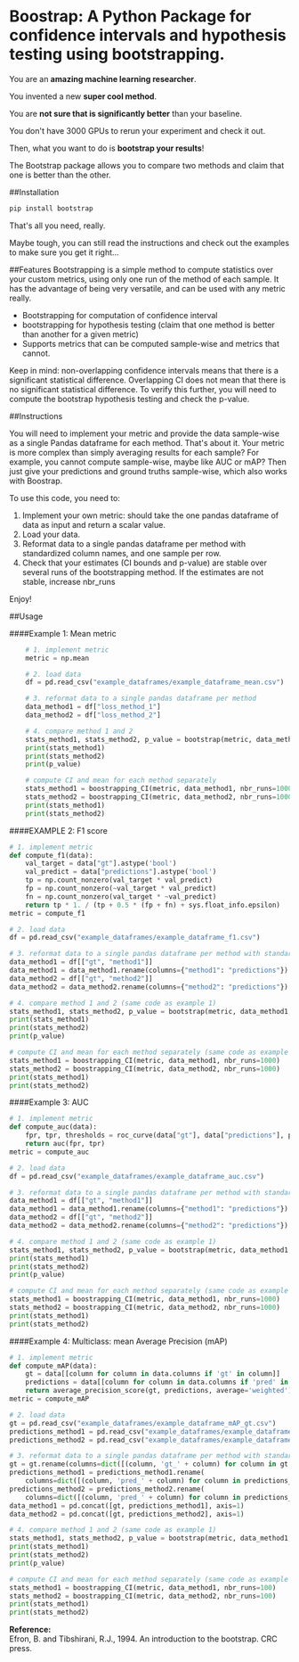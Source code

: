 <h1>Boostrap: A Python Package for confidence intervals and hypothesis testing using bootstrapping.</h1>

You are an **amazing machine learning researcher**.

You invented a new **super cool method**.

You are **not sure that is significantly better** than your baseline.

You don't have 3000 GPUs to rerun your experiment and check it out.

Then, what you want to do is **bootstrap your results**!

The Bootstrap package allows you to compare two methods and claim that one is better than the other.

##Installation

```bash
pip install bootstrap
```
That's all you need, really.

Maybe tough, you can still read the instructions and check out the examples to make sure you get it right...

##Features
Bootstrapping is a simple method to compute statistics over your custom metrics, using only one run of the method of each sample. It has the advantage of being very versatile, and can be used with any metric really. 

<ul>
  <li>Bootstrapping for computation of confidence interval</li>
  <li>bootstrapping for hypothesis testing (claim that one method is better than another for a given metric)</li>
  <li>Supports metrics that can be computed sample-wise and metrics that cannot.</li>
</ul>

Keep in mind: non-overlapping confidence intervals means that there is a significant statistical difference. Overlapping CI does not mean that there is no significant statistical difference. To verify this further, you will need to compute the bootstrap hypothesis testing and check the p-value.

##Instructions

You will need to implement your metric and provide the data sample-wise as a single Pandas dataframe for each method. That's about it.
Your metric is more complex than simply averaging results for each sample? For example, you cannot compute sample-wise, maybe like AUC or mAP? Then just give your predictions and ground truths sample-wise, which also works with Boostrap. 

To use this code, you need to:

<ol>
  <li>Implement your own metric: should take the one pandas dataframe of data as input and return a scalar value.</li>
  <li>Load your data.</li>
  <li>Reformat data to a single pandas dataframe per method with standardized column names, and one sample per row.</li>
  <li>Check that your estimates (CI bounds and p-value) are stable over several runs of the bootstrapping method. If the estimates are not stable, increase nbr_runs</li>
</ol>

Enjoy!

##Usage

####Example 1: Mean metric 
```python
    # 1. implement metric
    metric = np.mean

    # 2. load data
    df = pd.read_csv("example_dataframes/example_dataframe_mean.csv")

    # 3. reformat data to a single pandas dataframe per method
    data_method1 = df["loss_method_1"]
    data_method2 = df["loss_method_2"]

    # 4. compare method 1 and 2
    stats_method1, stats_method2, p_value = bootstrap(metric, data_method1, data_method2, nbr_runs=1000)
    print(stats_method1)
    print(stats_method2)
    print(p_value)

    # compute CI and mean for each method separately
    stats_method1 = boostrapping_CI(metric, data_method1, nbr_runs=1000)
    stats_method2 = boostrapping_CI(metric, data_method2, nbr_runs=1000)
    print(stats_method1)
    print(stats_method2)
```

####EXAMPLE 2: F1 score

```python
# 1. implement metric
def compute_f1(data):
    val_target = data["gt"].astype('bool')
    val_predict = data["predictions"].astype('bool')
    tp = np.count_nonzero(val_target * val_predict)
    fp = np.count_nonzero(~val_target * val_predict)
    fn = np.count_nonzero(val_target * ~val_predict)
    return tp * 1. / (tp + 0.5 * (fp + fn) + sys.float_info.epsilon)
metric = compute_f1

# 2. load data
df = pd.read_csv("example_dataframes/example_dataframe_f1.csv")

# 3. reformat data to a single pandas dataframe per method with standardized column names
data_method1 = df[["gt", "method1"]]
data_method1 = data_method1.rename(columns={"method1": "predictions"})
data_method2 = df[["gt", "method2"]]
data_method2 = data_method2.rename(columns={"method2": "predictions"})

# 4. compare method 1 and 2 (same code as example 1)
stats_method1, stats_method2, p_value = bootstrap(metric, data_method1, data_method2, nbr_runs=1000)
print(stats_method1)
print(stats_method2)
print(p_value)

# compute CI and mean for each method separately (same code as example 1)
stats_method1 = boostrapping_CI(metric, data_method1, nbr_runs=1000)
stats_method2 = boostrapping_CI(metric, data_method2, nbr_runs=1000)
print(stats_method1)
print(stats_method2)
```

####Example 3: AUC
```python
# 1. implement metric
def compute_auc(data):
    fpr, tpr, thresholds = roc_curve(data["gt"], data["predictions"], pos_label=1)
    return auc(fpr, tpr)
metric = compute_auc

# 2. load data
df = pd.read_csv("example_dataframes/example_dataframe_auc.csv")

# 3. reformat data to a single pandas dataframe per method with standardized column names
data_method1 = df[["gt", "method1"]]
data_method1 = data_method1.rename(columns={"method1": "predictions"})
data_method2 = df[["gt", "method2"]]
data_method2 = data_method2.rename(columns={"method2": "predictions"})

# 4. compare method 1 and 2 (same code as example 1)
stats_method1, stats_method2, p_value = bootstrap(metric, data_method1, data_method2, nbr_runs=1000)
print(stats_method1)
print(stats_method2)
print(p_value)

# compute CI and mean for each method separately (same code as example 1)
stats_method1 = boostrapping_CI(metric, data_method1, nbr_runs=1000)
stats_method2 = boostrapping_CI(metric, data_method2, nbr_runs=1000)
print(stats_method1)
print(stats_method2)
```

####Example 4: Multiclass: mean Average Precision (mAP)

```python
# 1. implement metric
def compute_mAP(data):
    gt = data[[column for column in data.columns if 'gt' in column]]
    predictions = data[[column for column in data.columns if 'pred' in column]]
    return average_precision_score(gt, predictions, average='weighted')
metric = compute_mAP

# 2. load data
gt = pd.read_csv("example_dataframes/example_dataframe_mAP_gt.csv")
predictions_method1 = pd.read_csv("example_dataframes/example_dataframe_mAP_predictions_method1.csv")
predictions_method2 = pd.read_csv("example_dataframes/example_dataframe_mAP_predictions_method2.csv")

# 3. reformat data to a single pandas dataframe per method with standardized column names
gt = gt.rename(columns=dict([(column, 'gt_' + column) for column in gt.columns]))
predictions_method1 = predictions_method1.rename(
    columns=dict([(column, 'pred_' + column) for column in predictions_method1.columns]))
predictions_method2 = predictions_method2.rename(
    columns=dict([(column, 'pred_' + column) for column in predictions_method2.columns]))
data_method1 = pd.concat([gt, predictions_method1], axis=1)
data_method2 = pd.concat([gt, predictions_method2], axis=1)

# 4. compare method 1 and 2 (same code as example 1)
stats_method1, stats_method2, p_value = bootstrap(metric, data_method1, data_method2, nbr_runs=100)
print(stats_method1)
print(stats_method2)
print(p_value)

# compute CI and mean for each method separately (same code as example 1)
stats_method1 = boostrapping_CI(metric, data_method1, nbr_runs=100)
stats_method2 = boostrapping_CI(metric, data_method2, nbr_runs=100)
print(stats_method1)
print(stats_method2)
```

<b>Reference:</b><br/>
Efron, B. and Tibshirani, R.J., 1994. An introduction to the bootstrap. CRC press.
